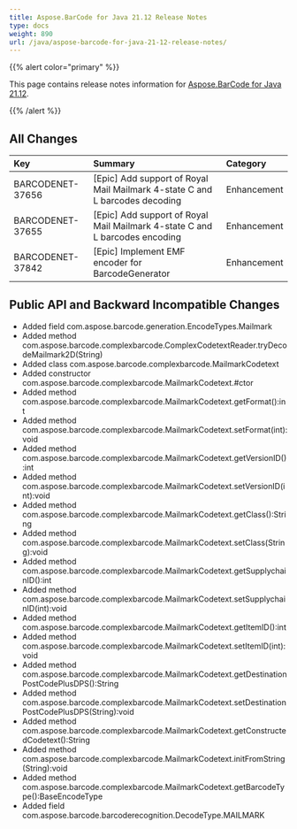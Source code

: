 ```yaml
---
title: Aspose.BarCode for Java 21.12 Release Notes
type: docs
weight: 890
url: /java/aspose-barcode-for-java-21-12-release-notes/
---
```


{{% alert color="primary" %}}

This page contains release notes information for [Aspose.BarCode for Java 21.12](https://downloads.aspose.com/barcode/java/new-releases/aspose.barcode-for-java-21.12/).

{{% /alert %}}
## **All Changes**

|**Key**|**Summary**|**Category**|
| :- | :- | :- |
|BARCODENET-37656|[Epic] Add support of Royal Mail Mailmark 4-state C and L barcodes decoding|Enhancement|
|BARCODENET-37655|[Epic] Add support of Royal Mail Mailmark 4-state C and L barcodes encoding|Enhancement|
|BARCODENET-37842|[Epic] Implement EMF encoder for BarcodeGenerator|Enhancement|

## **Public API and Backward Incompatible Changes**

- Added field com.aspose.barcode.generation.EncodeTypes.Mailmark
- Added method com.aspose.barcode.complexbarcode.ComplexCodetextReader.tryDecodeMailmark2D(String)
- Added class com.aspose.barcode.complexbarcode.MailmarkCodetext
- Added constructor com.aspose.barcode.complexbarcode.MailmarkCodetext.#ctor
- Added method com.aspose.barcode.complexbarcode.MailmarkCodetext.getFormat():int
- Added method com.aspose.barcode.complexbarcode.MailmarkCodetext.setFormat(int):void
- Added method com.aspose.barcode.complexbarcode.MailmarkCodetext.getVersionID():int
- Added method com.aspose.barcode.complexbarcode.MailmarkCodetext.setVersionID(int):void
- Added method com.aspose.barcode.complexbarcode.MailmarkCodetext.getClass():String
- Added method com.aspose.barcode.complexbarcode.MailmarkCodetext.setClass(String):void
- Added method com.aspose.barcode.complexbarcode.MailmarkCodetext.getSupplychainID():int
- Added method com.aspose.barcode.complexbarcode.MailmarkCodetext.setSupplychainID(int):void
- Added method com.aspose.barcode.complexbarcode.MailmarkCodetext.getItemID():int
- Added method com.aspose.barcode.complexbarcode.MailmarkCodetext.setItemID(int):void
- Added method com.aspose.barcode.complexbarcode.MailmarkCodetext.getDestinationPostCodePlusDPS():String
- Added method com.aspose.barcode.complexbarcode.MailmarkCodetext.setDestinationPostCodePlusDPS(String):void
- Added method com.aspose.barcode.complexbarcode.MailmarkCodetext.getConstructedCodetext():String
- Added method com.aspose.barcode.complexbarcode.MailmarkCodetext.initFromString(String):void
- Added method com.aspose.barcode.complexbarcode.MailmarkCodetext.getBarcodeType():BaseEncodeType
- Added field com.aspose.barcode.barcoderecognition.DecodeType.MAILMARK

